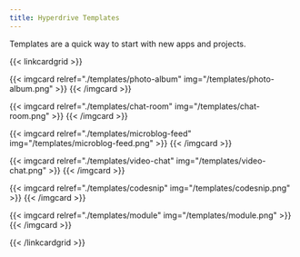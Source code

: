 ```yaml
---
title: Hyperdrive Templates
---
```


Templates are a quick way to start with new apps and projects.

{{< linkcardgrid >}}

{{< imgcard relref="./templates/photo-album" img="/templates/photo-album.png" >}}
{{< /imgcard >}}

{{< imgcard relref="./templates/chat-room" img="/templates/chat-room.png" >}}
{{< /imgcard >}}

{{< imgcard relref="./templates/microblog-feed" img="/templates/microblog-feed.png" >}}
{{< /imgcard >}}

{{< imgcard relref="./templates/video-chat" img="/templates/video-chat.png" >}}
{{< /imgcard >}}

{{< imgcard relref="./templates/codesnip" img="/templates/codesnip.png" >}}
{{< /imgcard >}}

{{< imgcard relref="./templates/module" img="/templates/module.png" >}}
{{< /imgcard >}}

{{< /linkcardgrid >}}